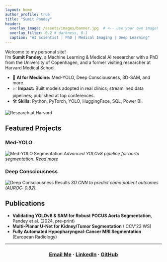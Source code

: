 ```yaml
---
layout: home
author_profile: true
title: "Sumit Pandey"
header:
  overlay_image: /assets/images/banner.jpg  # <-- use your own image!
  overlay_filter: 0.2 # darkness, 0-1
  caption: "AI Scientist | PhD | Medical Imaging | Deep Learning"
---
```


Welcome to my personal site!  
I’m **Sumit Pandey**, a Machine Learning & Medical AI researcher with a PhD from the University of Copenhagen, and a former visiting researcher at Harvard Medical School.

- 🔬 **AI for Medicine:** Med-YOLO, Deep Consciousness, 3D-SAM, and more.
- 📈 **Impact:** Built models adopted in real clinics; streamlined data pipelines; published at top conferences.
- 🛠️ **Skills:** Python, PyTorch, YOLO, HuggingFace, SQL, Power BI.

<!-- Banner Image -->
![Research at Harvard](/assets/images/your-lab-photo.png)

## Featured Projects

### Med-YOLO
![Med-YOLO Segmentation](/assets/images/med-yolo-demo.png)
_Advanced YOLOv8 pipeline for aorta segmentation. [Read more](https://github.com/sumit-ai-ml/med-yolo)_

### Deep Consciousness
![Deep Consciousness Results](/assets/images/deep-consciousness-results.png)
_3D CNN to predict coma patient outcomes (AUROC: 0.82)._

## Publications

- **Validating YOLOv8 & SAM for Robust POCUS Aorta Segmentation**, Pandey et al. (2024, pre-print)
- **Multi-Planar U-Net for Kidney/Tumor Segmentation** (ICCV’23 WS)
- **Fully Automated Hypopharyngeal-Cancer MRI Segmentation** (European Radiology)

---

<div align="center">

### [Email Me](mailto:supa@di.ku.dk) · [LinkedIn](https://www.linkedin.com/in/sumit-pandey-ai) · [GitHub](https://github.com/sumit-ai-ml)

</div>
